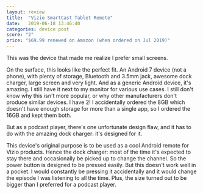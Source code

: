 ```yaml
---
layout: review
title:  "Vizio SmartCast Tablet Remote"
date:   2019-06-18 13:46:40
categories: device post
score: "2"
price: "$69.99 renewed on Amazon (when ordered on Jul 2019)"
---
```

This was the device that made me realize I prefer small screens.

On the surface, this looks like the perfect fit. An Android 7 device (not a phone), with plenty of storage, Bluetooth and 3.5mm jack, awesome dock charger, large screen and very light. And as a generic Android device, it's amazing. I still have it next to my monitor for various use cases. I still don't know why this isn't more popular, or why other manufacturers don't produce similar devices. I have 2! I accidentally ordered the 8GB which doesn't have enough storage for more than a single app, so I ordered the 16GB and kept them both.

But as a podcast player, there's one unfortunate design flaw, and it has to do with the amazing dock charger: it's designed for it. 

This device's original purpose is to be used as a cool Android remote for Vizio products. Hence the dock charger: most of the time it's expected to stay there and occasionally be picked up to change the channel. So the power button is designed to be pressed easily. But this doesn't work well in a pocket. I would constantly be pressing it accidentally and it would change the episode I was listening to all the time. Plus, the size turned out to be bigger than I preferred for a podcast player.
